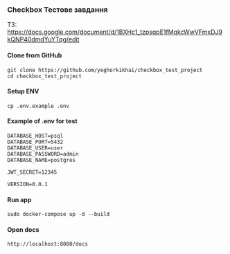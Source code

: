 ### Checkbox Тестове завдання
ТЗ: https://docs.google.com/document/d/1BXHc1_tzpsqpE1fMqkcWwVFmxDJ9kQNP40dmdYuYTqg/edit

#### Clone from GitHub

```
git clone https://github.com/yeghorkikhai/checkbox_test_project
cd checkbox_test_project
```

#### Setup ENV
```
cp .env.example .env
```

#### Example of .env for test
```
DATABASE_HOST=psql
DATABASE_PORT=5432
DATABASE_USER=user
DATABASE_PASSWORD=admin
DATABASE_NAME=postgres

JWT_SECRET=12345

VERSION=0.0.1
```

#### Run app
```
sudo docker-compose up -d --build
```

#### Open docs
```
http://localhost:8080/docs
```